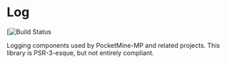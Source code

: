 # Log
[![Build Status](https://github.com/pmmp/Log/workflows/Run%20PHPStan/badge.svg?branch=master)

Logging components used by PocketMine-MP and related projects.
This library is PSR-3-esque, but not entirely compliant.
